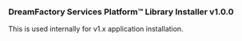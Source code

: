 ### DreamFactory Services Platform&trade; Library Installer v1.0.0

This is used internally for v1.x application installation.